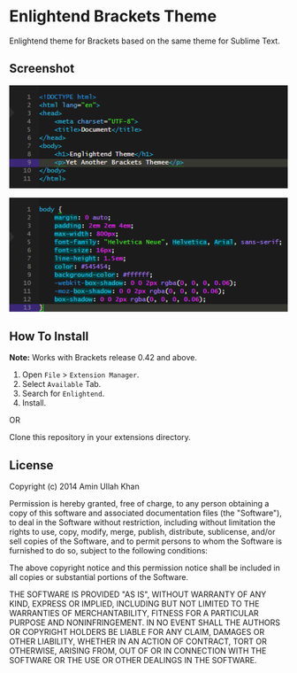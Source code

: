 Enlightend Brackets Theme
==========================
Enlightend theme for Brackets based on the same theme for Sublime Text.

Screenshot
----------
![HTML](screenshot-html.png)

![CSS](screenshot-css.png)

How To Install
--------------
**Note:** Works with Brackets release 0.42 and above.

1.	Open `File` > `Extension Manager`.
2.	Select `Available` Tab.
3.	Search for `Enlightend`.
4.	Install.

OR

Clone this repository in your extensions directory.

License
-------
Copyright (c) 2014 Amin Ullah Khan

Permission is hereby granted, free of charge, to any person obtaining a
copy of this software and associated documentation files (the "Software"),
to deal in the Software without restriction, including without limitation
the rights to use, copy, modify, merge, publish, distribute, sublicense,
and/or sell copies of the Software, and to permit persons to whom the
Software is furnished to do so, subject to the following conditions:

The above copyright notice and this permission notice shall be included in
all copies or substantial portions of the Software.

THE SOFTWARE IS PROVIDED "AS IS", WITHOUT WARRANTY OF ANY KIND, EXPRESS OR
IMPLIED, INCLUDING BUT NOT LIMITED TO THE WARRANTIES OF MERCHANTABILITY,
FITNESS FOR A PARTICULAR PURPOSE AND NONINFRINGEMENT. IN NO EVENT SHALL THE
AUTHORS OR COPYRIGHT HOLDERS BE LIABLE FOR ANY CLAIM, DAMAGES OR OTHER
LIABILITY, WHETHER IN AN ACTION OF CONTRACT, TORT OR OTHERWISE, ARISING
FROM, OUT OF OR IN CONNECTION WITH THE SOFTWARE OR THE USE OR OTHER
DEALINGS IN THE SOFTWARE.
